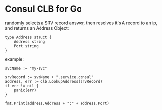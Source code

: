 # Consul CLB for Go

randomly selects a SRV record answer, then resolves it's A record to an ip, and returns an Address Object:

	type Address struct {
		Address string
		Port string
	}


example:
	
	svcName := "my-svc"

	srvRecord := svcName + ".service.consul"
	address, err := clb.LookupAddress(srvRecord)
	if err != nil {
		panic(err)
	}

	fmt.Print(address.Address + ":" + address.Port)

